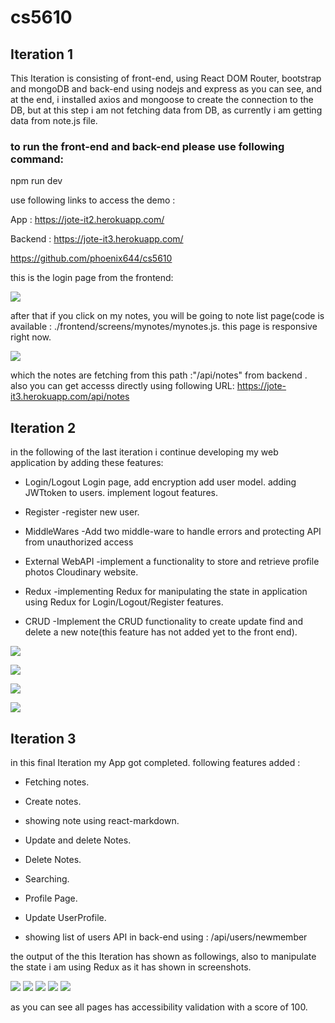 # cs5610
## Iteration 1

This Iteration is consisting of front-end, using React DOM Router, bootstrap and mongoDB and back-end using nodejs and express as you can see, 
and at the end, i installed axios and mongoose to create the connection to the DB, 
but at this step i am not fetching data from DB, as currently i am getting data from note.js file. 

### to run the front-end and back-end please use following command:

npm run dev

use following links to access the demo :


App : https://jote-it2.herokuapp.com/

Backend : https://jote-it3.herokuapp.com/

https://github.com/phoenix644/cs5610


this is the login page from the frontend:

![](screenshots/login.jpg)


after that if you click on my notes, you will be going to note list page(code is available : ./frontend/screens/mynotes/mynotes.js.
this page is responsive right now. 

![](screenshots/Mynotes%20page.jpg)


which the notes are fetching from this path :"/api/notes" from backend .
also you can get accesss directly using following URL: https://jote-it3.herokuapp.com/api/notes

## Iteration 2

in the following of the last iteration i continue developing my web application by adding these features:
* Login/Logout
    Login page, add encryption
    add user model.
    adding JWTtoken to users.
    implement logout features.
* Register
    -register new user.
    
    
* MiddleWares 
    -Add two middle-ware to handle errors and protecting API from unauthorized access
    
    
* External WebAPI
    -implement a functionality to store and retrieve profile photos Cloudinary website.
    
* Redux
    -implementing Redux for manipulating the state in application using Redux for Login/Logout/Register features.
    
    
* CRUD
    -Implement the CRUD functionality to create update find and delete a new note(this feature has not added yet to the front end).
   

![](screenshots/loginpage.jpg)

![](screenshots/register.jpg)

![](screenshots/redux.jpg)

![](screenshots/createuser.jpg)

## Iteration 3

in this final Iteration my App got completed.
following features added :

* Fetching notes.

* Create notes.
* showing note using react-markdown.

* Update and delete Notes.
* Delete Notes.
* Searching.
* Profile Page.
* Update UserProfile.
* showing list of users API in back-end using : /api/users/newmember

the output of the this Iteration has shown as followings, 
also to manipulate the state i am using Redux as it has shown in screenshots.


![](screenshots/Mynotes.jpg)
![](screenshots/createNote.jpg)
![](screenshots/Profile.jpg)
![](screenshots/EditNote.jpg)
![](screenshots/redux.jpg)

as you can see all pages has accessibility validation with a score of 100.




